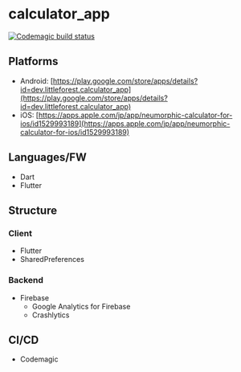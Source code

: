 # calculator_app

[![Codemagic build status](https://api.codemagic.io/apps/5f47b7c3a048043dfea21e12/5f47b7c3a048043dfea21e11/status_badge.svg)](https://codemagic.io/apps/5f47b7c3a048043dfea21e12/5f47b7c3a048043dfea21e11/latest_build)

## Platforms
- Android: [https://play.google.com/store/apps/details?id=dev.littleforest.calculator_app](https://play.google.com/store/apps/details?id=dev.littleforest.calculator_app)
- iOS: [https://apps.apple.com/jp/app/neumorphic-calculator-for-ios/id1529993189](https://apps.apple.com/jp/app/neumorphic-calculator-for-ios/id1529993189)

## Languages/FW
- Dart
- Flutter

## Structure
### Client
- Flutter
- SharedPreferences

### Backend
- Firebase
    - Google Analytics for Firebase
    - Crashlytics

## CI/CD
- Codemagic